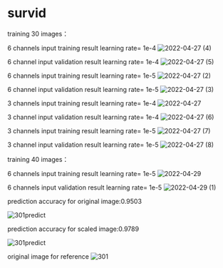 # survid
training 30 images：

6 channels input training result learning rate= 1e-4
![2022-04-27 (4)](https://user-images.githubusercontent.com/38833796/165527339-89791a0d-3e45-42c7-80fb-7dec4e62f7b8.png)

6 channel input validation result learning rate= 1e-4
![2022-04-27 (5)](https://user-images.githubusercontent.com/38833796/165527652-90bc3c4c-08b1-4b19-9dcc-ee5bb5860023.png)

6 channels input training result learning rate= 1e-5
![2022-04-27 (2)](https://user-images.githubusercontent.com/38833796/165523110-31e2b517-8fb9-4460-b05a-1e1a8e165746.png)

6 channel input validation result learning rate= 1e-5
![2022-04-27 (3)](https://user-images.githubusercontent.com/38833796/165523262-3f1256de-4858-4f53-8168-51b91f64fcf2.png)

3 channels input training result learning rate= 1e-4
![2022-04-27](https://user-images.githubusercontent.com/38833796/165528498-e00a25b9-6e35-4794-8e1e-7e85d86359e0.png)

3 channel input validation result learning rate= 1e-4
![2022-04-27 (6)](https://user-images.githubusercontent.com/38833796/165528708-b08a9386-ee77-4ae5-a944-63bd8d6834a3.png)

3 channels input training result learning rate= 1e-5
![2022-04-27 (7)](https://user-images.githubusercontent.com/38833796/165547312-52bd8316-0b52-41ac-a225-f66a159c5be7.png)


3 channel input validation result learning rate= 1e-5
![2022-04-27 (8)](https://user-images.githubusercontent.com/38833796/165547600-9cd51d23-f297-44f1-97e0-5ddb3bcefa6a.png)

training 40 images：

6 channels input training result learning rate= 1e-5
![2022-04-29](https://user-images.githubusercontent.com/38833796/165939442-2eb69e47-a5c5-40ed-be29-f48a5756c8fa.png)


6 channels input validation result learning rate= 1e-5
![2022-04-29 (1)](https://user-images.githubusercontent.com/38833796/165939376-83521702-7162-4952-a786-ae24cd148b31.png)

prediction accuracy for original image:0.9503

![301predict](https://user-images.githubusercontent.com/38833796/165938462-92d4e5fa-8b30-4421-a342-3e97c946beec.png)


prediction accuracy for scaled image:0.9789

![301predict](https://user-images.githubusercontent.com/38833796/165939251-44ed9d46-dfcb-4cf6-aa01-7777509fa25d.png)

original image for reference
![301](https://user-images.githubusercontent.com/38833796/165943263-2ff856d4-219d-418b-9c5b-115a2e16fc36.png)


